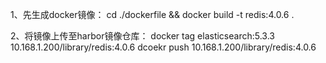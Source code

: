 1、先生成docker镜像：
cd ./dockerfile  && docker build -t redis:4.0.6 .

2、将镜像上传至harbor镜像仓库：
docker tag elasticsearch:5.3.3 10.168.1.200/library/redis:4.0.6
dcoekr push 10.168.1.200/library/redis:4.0.6